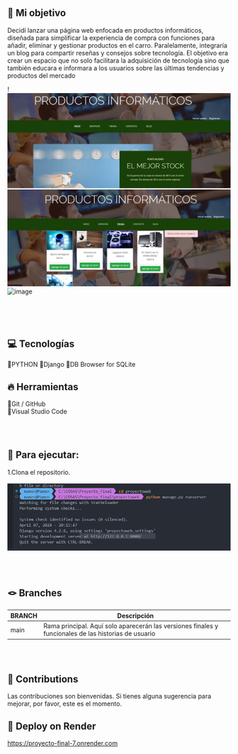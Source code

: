 ## 🎯 Mi objetivo 
Decidí lanzar una página web enfocada en productos informáticos, diseñada para simplificar la experiencia de compra con funciones para añadir, eliminar y gestionar productos en el carro. Paralelamente, integraría un blog para compartir reseñas y consejos sobre tecnología. El objetivo era crear un espacio que no solo facilitara la adquisición de tecnología sino que también educara e informara a los usuarios sobre las últimas tendencias y productos del mercado

!
![alt text](image-1.png)
![alt text](image-2.png)
![image](https://github.com/MamenFB/Proyecto_final/assets/106315129/fa0bb4c1-3b3c-4fa3-8155-3a641f563fe0)




<br><br><br>


## 💻 Tecnologías 
🔹PYTHON 
🔹Django
🔹DB Browser for SQLite

## 🔥 Herramientas
🔹Git / GitHub  
🔹Visual Studio Code  



<br><br>


## 🚀 Para ejecutar: 

1.Clona el repositorio.<br><br>
![alt text](image-4.png)


<br><br>

## 🪢 Branches 

| BRANCH   | Descripción                                                                      |
| -------- | ------------------------------------------------------------------------------------- |
| main     | Rama principal. Aquí solo aparecerán las versiones finales y funcionales de las historias de usuario|

<br><br>





## 🤝 Contributions 

Las contribuciones son bienvenidas. Si tienes alguna sugerencia para mejorar, por favor, este es el momento.
<br>





## 🔗 Deploy on Render 


https://proyecto-final-7.onrender.com

